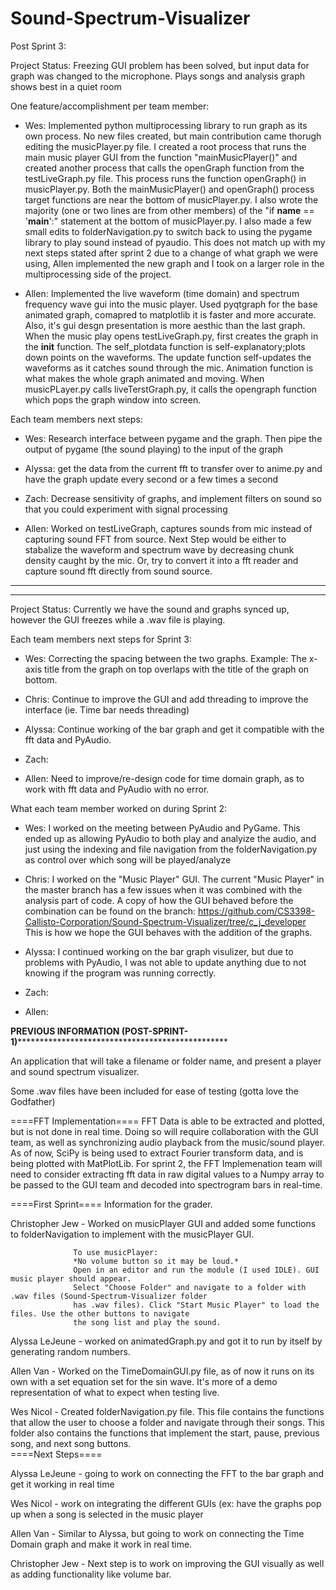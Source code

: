 # Sound-Spectrum-Visualizer

Post Sprint 3:

Project Status: Freezing GUI problem has been solved, but input data for graph was changed to the microphone. Plays songs and analysis graph shows best in a quiet room

One feature/accomplishment per team member:

- Wes: Implemented python multiprocessing library to run graph as its own process. No new files created, but main contribution came thorugh editing the musicPlayer.py file. I created a root process that runs the main music player GUI from the function "mainMusicPlayer()" and created another process that calls the openGraph function from the testLiveGraph.py file. This process runs the function openGraph() in musicPlayer.py. Both the mainMusicPlayer() and openGraph() process target functions are near the bottom of musicPlayer.py. I also wrote the majority (one or two lines are from other members) of the "if __name__ == '__main__':" statement at the bottom of musicPlayer.py. I also made a few small edits to folderNavigation.py to switch back to using the pygame library to play sound instead of pyaudio. This does not match up with my next steps stated after sprint 2 due to a change of what graph we were using, Allen implemented the new graph and I took on a larger role in the multiprocessing side of the project.

- Allen: Implemented the live waveform (time domain) and spectrum frequency wave gui into the music player. Used pyqtgraph for the base animated graph, comapred to matplotlib it is faster and more accurate. Also, it's gui desgn presentation is more aesthic than the last graph. When the music play opens testLiveGraph.py, first creates the graph in the __init__ function. The self_plotdata function is self-explanatory;plots down points on the waveforms. The update function self-updates the waveforms as it catches sound through the mic. Animation function is what makes the whole graph animated and moving. When musicPLayer.py calls liveTerstGraph.py, it calls the opengraph function which pops the graph window into screen. 







Each team members next steps:

- Wes: Research interface between pygame and the graph. Then pipe the output of pygame (the sound playing) to the input of the graph

- Alyssa: get the data from the current fft to transfer over to anime.py and have the graph update every second or a few times a second

- Zach: Decrease sensitivity of graphs, and implement filters on sound so that you could experiment with signal processing

- Allen: Worked on testLiveGraph, captures sounds from mic instead of capturing sound FFT from source. Next Step would be either to stabalize the waveform and spectrum wave by decreasing chunk density caught by the mic. Or, try to convert it into a fft reader and capture sound fft directly from sound source. 




*************************************************************************************************************************

*************************************************************************************************************************

Project Status: Currently we have the sound and graphs synced up, however the GUI freezes while a .wav file is playing.
		
Each team members next steps for Sprint 3:

- Wes: Correcting the spacing between the two graphs. Example: The x-axis title from the graph on top overlaps with the title of the graph on bottom.

- Chris: Continue to improve the GUI and add threading to improve the interface (ie. Time bar needs threading)

- Alyssa: Continue working of the bar graph and get it compatible with the fft data and PyAudio.

- Zach: 

- Allen: Need to improve/re-design code for time domain graph, as to work with fft data and PyAudio with no error. 

What each team member worked on during Sprint 2:

- Wes: I worked on the meeting between PyAudio and PyGame. This ended up as allowing PyAudio to both play and analyize the audio, and just using the indexing and file navigation from the folderNavigation.py as control over which song will be played/analyze

- Chris: I worked on the "Music Player" GUI. The current "Music Player" in the master branch has a few issues when it was combined with the analysis part of code. A copy of how the GUI behaved before the combination can be found on the branch: https://github.com/CS3398-Callisto-Corporation/Sound-Spectrum-Visualizer/tree/c_j_developer This is how we hope the GUI behaves with the addition of the graphs.

- Alyssa: I continued working on the bar graph visulizer, but due to problems with PyAudio, I was not able to update anything due to not knowing if the program  was running correctly.

- Zach: 

- Allen:


******************************PREVIOUS INFORMATION (POST-SPRINT-1)******************************************************************************

An application that will take a filename or folder name, and present a player and sound spectrum visualizer.

Some .wav files have been included for ease of testing (gotta love the Godfather)





====FFT Implementation====
FFT Data is able to be extracted and plotted, but is not done in real time. Doing so will require
collaboration with the GUI team, as well as synchronizing audio playback from the music/sound player.
As of now, SciPy is being used to extract Fourier transform data, and is being plotted with MatPlotLib.
For sprint 2, the FFT Implemenation team will need to consider extracting fft data in raw digital values
to a Numpy array to be passed to the GUI team and decoded into spectrogram bars in real-time.

====First Sprint====
Information for the grader.

Christopher Jew - Worked on musicPlayer GUI and added some functions to folderNavigation to implement
				  with the musicPlayer GUI.
				  
				  To use musicPlayer:
				  *No volume button so it may be loud.*
				  Open in an editor and run the module (I used IDLE). GUI music player should appear.
				  Select "Choose Folder" and navigate to a folder with .wav files (Sound-Spectrum-Visualizer folder
				  has .wav files). Click "Start Music Player" to load the files. Use the other buttons to navigate
				  the song list and play the sound. 
				  
Alyssa LeJeune - worked on animatedGraph.py and got it to run by itself by generating random numbers.

Allen Van - Worked on the TimeDomainGUI.py file, as of now it runs on its own with a set equation set for the sin wave. It's more of a demo representation of what to expect when testing live.

Wes Nicol - Created folderNavigation.py file. This file contains the functions that allow the user to choose a folder and navigate through their songs.
            This folder also contains the functions that implement the start, pause, previous song, and next song buttons.  
====Next Steps====

Alyssa LeJeune - going to work on connecting the FFT to the bar graph and get it working in real time

Wes Nicol - work on integrating the different GUIs (ex: have the graphs pop up when a song is selected in the music player

Allen Van - Similar to Alyssa, but going to work on connecting the Time Domain graph and make it work in real time. 

Christopher Jew - Next step is to work on improving the GUI visually as well as adding functionality like volume bar.

